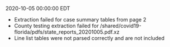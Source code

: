 2020-10-05 00:00:00 EDT


- Extraction failed for case summary tables from page 2
- County testing extraction failed for /shared/covid19-florida/pdfs/state_reports_20201005.pdf.xz
- Line list tables were not parsed correctly and are not included

